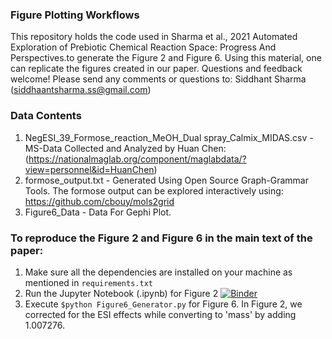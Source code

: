 ### Figure Plotting Workflows
This repository holds the code used in Sharma et al., 2021 Automated Exploration of Prebiotic Chemical Reaction Space: Progress And Perspectives.to generate the Figure 2 and Figure 6. Using this material, one can replicate the figures created in our paper. Questions and feedback welcome! Please send any comments or questions to: Siddhant Sharma (siddhaantsharma.ss@gmail.com)

### Data Contents
1. NegESI_39_Formose_reaction_MeOH_Dual spray_Calmix_MIDAS.csv - MS-Data Collected and Analyzed by Huan Chen: (https://nationalmaglab.org/component/maglabdata/?view=personnel&id=HuanChen)
2. formose_output.txt - Generated Using Open Source Graph-Grammar Tools. The formose output can be explored interactively using: https://github.com/cbouy/mols2grid
3. Figure6_Data - Data For Gephi Plot.

### To reproduce the Figure 2 and Figure 6 in the main text of the paper:
1) Make sure all the dependencies are installed on your machine as mentioned in ```requirements.txt```
2) Run the Jupyter Notebook (.ipynb) for Figure 2 [![Binder](https://mybinder.org/badge_logo.svg)](https://mybinder.org/v2/gh/ssiddhantsharma/sharmaaryacruzcleaves2021/HEAD)
3) Execute ```$python Figure6_Generator.py``` for Figure 6.
In Figure 2, we corrected for the ESI effects while converting to 'mass' by adding 1.007276.

